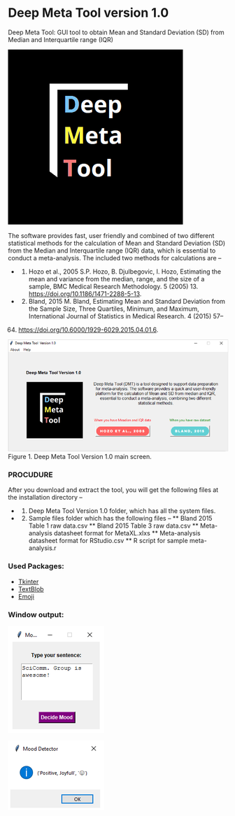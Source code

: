 # Deep Meta Tool version 1.0
Deep Meta Tool: GUI tool to obtain Mean and Standard Deviation (SD) from Median and Interquartile range (IQR)

![DMT_Logo](https://github.com/DeepanshuSharma-BNB/Deep_Meta_Tool/blob/main/deep_meta_tool.png)

The software provides fast, user friendly and combined of two different statistical
methods for the calculation of Mean and Standard Deviation (SD) from the Median
and Interquartile range (IQR) data, which is essential to conduct a meta-analysis.
The included two methods for calculations are –

* 1. Hozo et al., 2005
S.P. Hozo, B. Djulbegovic, I. Hozo, Estimating the mean and variance from the median, range,
and the size of a sample, BMC Medical Research Methodology. 5 (2005) 13.
https://doi.org/10.1186/1471-2288-5-13.

* 2. Bland, 2015
M. Bland, Estimating Mean and Standard Deviation from the Sample Size, Three Quartiles,
Minimum, and Maximum, International Journal of Statistics in Medical Research. 4 (2015) 57–
64. https://doi.org/10.6000/1929-6029.2015.04.01.6.


![main_screen](https://github.com/DeepanshuSharma-BNB/Deep_Meta_Tool/blob/main/main_screen.png)
Figure 1. Deep Meta Tool Version 1.0 main screen.

### PROCUDURE
After you download and extract the tool, you will get the following files at the
installation directory –

* 1. Deep Meta Tool Version 1.0 folder, which has all the system files.
* 2. Sample files folder which has the following files –
** Bland 2015 Table 1 raw data.csv
** Bland 2015 Table 3 raw data.csv
** Meta-analysis datasheet format for MetaXL.xlxs
** Meta-analysis datasheet format for RStudio.csv
** R script for sample meta-analysis.r

### Used Packages:
* [Tkinter](https://docs.python.org/3/library/tkinter.html)
* [TextBlob](https://textblob.readthedocs.io/en/dev/)
* [Emoji](https://pypi.org/project/emoji/)

### Window output:

![main window](https://github.com/DeepanshuSharma-BNB/A.I-mood-detector-GUI/blob/main/Mood%20GUI.png)

![output](https://github.com/DeepanshuSharma-BNB/A.I-mood-detector-GUI/blob/main/Mood%20GUI%20output.png)
